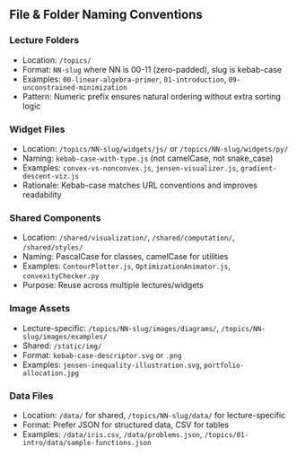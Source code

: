 ## File & Folder Naming Conventions

### Lecture Folders
- Location: `/topics/`
- Format: `NN-slug` where NN is 00-11 (zero-padded), slug is kebab-case
- Examples: `00-linear-algebra-primer`, `01-introduction`, `09-unconstrained-minimization`
- Pattern: Numeric prefix ensures natural ordering without extra sorting logic

### Widget Files
- Location: `/topics/NN-slug/widgets/js/` or `/topics/NN-slug/widgets/py/`
- Naming: `kebab-case-with-type.js` (not camelCase, not snake_case)
- Examples: `convex-vs-nonconvex.js`, `jensen-visualizer.js`, `gradient-descent-viz.js`
- Rationale: Kebab-case matches URL conventions and improves readability

### Shared Components
- Location: `/shared/visualization/`, `/shared/computation/`, `/shared/styles/`
- Naming: PascalCase for classes, camelCase for utilities
- Examples: `ContourPlotter.js`, `OptimizationAnimator.js`, `convexityChecker.py`
- Purpose: Reuse across multiple lectures/widgets

### Image Assets
- Lecture-specific: `/topics/NN-slug/images/diagrams/`, `/topics/NN-slug/images/examples/`
- Shared: `/static/img/`
- Format: `kebab-case-descriptor.svg` or `.png`
- Examples: `jensen-inequality-illustration.svg`, `portfolio-allocation.jpg`

### Data Files
- Location: `/data/` for shared, `/topics/NN-slug/data/` for lecture-specific
- Format: Prefer JSON for structured data, CSV for tables
- Examples: `/data/iris.csv`, `/data/problems.json`, `/topics/01-intro/data/sample-functions.json`
